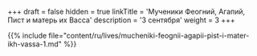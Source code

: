 +++
draft = false
hidden = true
linkTitle = 'Мученики Феогний, Агапий, Пист и матерь их Васса'
description = '3 сентября'
weight = 3
+++

{{% include file="content/ru/lives/mucheniki-feognii-agapii-pist-i-mater-ikh-vassa-1.md" %}}

